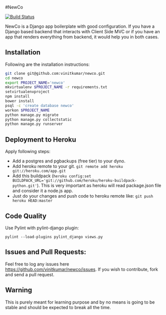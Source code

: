 #NewCo

[![Build Status](https://travis-ci.org/vinitkumar/django-project-boilerplate.svg?branch=master)](https://travis-ci.org/vinitkumar/django-project-boilerplate)

NewCo is a Django app boilerplate with good configuration. If you have
a Django based backend that interacts with Client Side MVC or if you
have an app that renders everything from backend, it would help you in both
cases.


## Installation

Following are the installation instructions:

```sh
git clone git@github.com:vinitkumar/newco.git
cd newco
export PROJECT_NAME='newco'
mkvirtualenv $PROJECT_NAME -r requirements.txt
setvirtualenvproject
npm install
bower install
psql -c 'create database newco'
workon $PROJECT_NAME
python manage.py migrate
python manage.py collectstatic
python manage.py runserver
```

## Deployment to Heroku

Apply following steps:

- Add a postgres and pgbackups (free tier) to your dyno.
- Add heroku remote to your git. `git remote add heroku git://heroku.com/app.git`
- Add this buildpack (`heroku config:set
  BUILDPACK_URL='git://github.com/heroku/heroku-buildpack-python.git'`).
  This is very important as heroku will read package.json file and consider it
  a node.js app.
- Just do your changes and push code to heroku remote like: `git push heroku
  HEAD:master`


## Code Quality

Use Pylint with pylint-django plugin:

```
pylint --load-plugins pylint_django views.py
```

## Issues and Pull Requests:

Feel free to log any issues here https://github.com/vinitkumar/newco/issues.
If you wish to contribute, fork and send a pull request.

## Warning
This is purely meant for learning purpose and by no means is
going to be stable and should be expected to break all the time.
